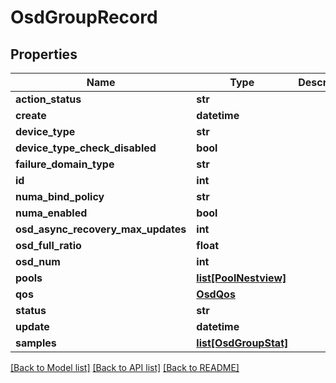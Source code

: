 # OsdGroupRecord

## Properties
Name | Type | Description | Notes
------------ | ------------- | ------------- | -------------
**action_status** | **str** |  | [optional] 
**create** | **datetime** |  | [optional] 
**device_type** | **str** |  | [optional] 
**device_type_check_disabled** | **bool** |  | [optional] 
**failure_domain_type** | **str** |  | [optional] 
**id** | **int** |  | [optional] 
**numa_bind_policy** | **str** |  | [optional] 
**numa_enabled** | **bool** |  | [optional] 
**osd_async_recovery_max_updates** | **int** |  | [optional] 
**osd_full_ratio** | **float** |  | [optional] 
**osd_num** | **int** |  | [optional] 
**pools** | [**list[PoolNestview]**](PoolNestview.md) |  | [optional] 
**qos** | [**OsdQos**](OsdQos.md) |  | [optional] 
**status** | **str** |  | [optional] 
**update** | **datetime** |  | [optional] 
**samples** | [**list[OsdGroupStat]**](OsdGroupStat.md) |  | [optional] 

[[Back to Model list]](../README.md#documentation-for-models) [[Back to API list]](../README.md#documentation-for-api-endpoints) [[Back to README]](../README.md)


